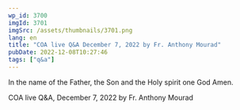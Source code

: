 ```yaml
---
wp_id: 3700
imgId: 3701
imgSrc: /assets/thumbnails/3701.png
lang: en
title: "COA live Q&A December 7, 2022 by Fr. Anthony Mourad"
pubDate: 2022-12-08T10:27:46
tags: ["q&a"]
---
```


<!-- page: 6 -->

<p>In the name of the Father, the Son and the Holy spirit one God Amen.</p>
<p>COA live Q&amp;A, December 7, 2022 by Fr. Anthony Mourad</p>
